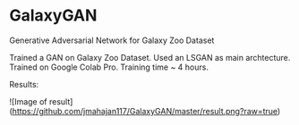 # GalaxyGAN
Generative Adversarial Network for Galaxy Zoo Dataset

Trained a GAN on Galaxy Zoo Dataset. Used an LSGAN as main archtecture.
Trained on Google Colab Pro. Training time ~ 4 hours.

Results:


![Image of result]
(https://github.com/jmahajan117/GalaxyGAN/master/result.png?raw=true)
